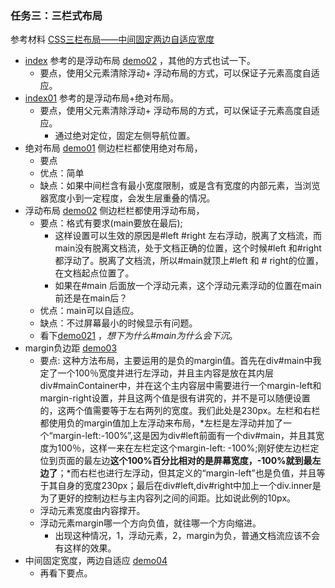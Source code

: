 ### 任务三：三栏式布局
参考材料 [CSS三栏布局——中间固定两边自适应宽度](http://www.w3cplus.com/blog/104.html)
* [index](./index.html) 参考的是浮动布局 [demo02](./demo02.html) ，其他的方式也试一下。
  * 要点，使用父元素清除浮动+ 浮动布局的方式，可以保证子元素高度自适应。
* [index01](./index01.html) 参考的是浮动布局+绝对布局。
  * 要点，使用父元素清除浮动+ 浮动布局的方式，可以保证子元素高度自适应。
    * 通过绝对定位，固定左侧导航位置。
* 绝对布局 [demo01](./demo01.html) 侧边栏栏都使用绝对布局，
  * 要点
  * 优点：简单
  * 缺点：如果中间栏含有最小宽度限制，或是含有宽度的内部元素，当浏览器宽度小到一定程度，会发生层重叠的情况。
* 浮动布局 [demo02](./demo02.html) 侧边栏栏都使用浮动布局，
  * 要点：格式有要求(main要放在最后);
    * 这样设置可以生效的原因是#left #right 左右浮动，脱离了文档流，而main没有脱离文档流，处于文档正确的位置，这个时候#left 和#right 都浮动了。脱离了文档流，所以#main就顶上#left 和 # right的位置，在文档起点位置了。
    * 如果在#main 后面放一个浮动元素，这个浮动元素浮动的位置在main前还是在main后？
  * 优点：main可以自适应。
  * 缺点：不过屏幕最小的时候显示有问题。
  * 看下[demo021](./demo021.html) ，*想下为什么#main为什么会下沉*。
* margin负边距 [demo03](./demo03.html) 
  * 要点: 这种方法布局，主要运用的是负的margin值。首先在div#main中我定了一个100％宽度并进行左浮动，并且主内容是放在其内层div#mainContainer中，并在这个主内容层中需要进行一个margin-left和margin-right设置，并且这两个值是很有讲究的，并不是可以随便设置的，这两个值需要等于左右两列的宽度。我们此处是230px。左栏和右栏都使用负的margin值加上左浮动来布局，*左栏是左浮动并加了一个“margin-left:-100%”,这是因为div#left前面有一个div#main，并且其宽度为100％，这样一来在左栏定这个margin-left: -100%;刚好使左边栏定位到页面的最左边**这个100%百分比相对的是屏幕宽度，-100%就到最左边了**；*而右栏也进行左浮动，但其定义的“margin-left”也是负值，并且等于其自身的宽度230px；最后在div#left,div#right中加上一个div.inner是为了更好的控制边栏与主内容列之间的间距。比如说此例的10px。
  *  浮动元素宽度由内容撑开。
  * 浮动元素margin哪一个方向负值，就往哪一个方向缩进。
    * 出现这种情况，1，浮动元素，2，margin为负，普通文档流应该不会有这样的效果。
* 中间固定宽度，两边自适应 [demo04](./demo04.html)
  * 再看下要点。
